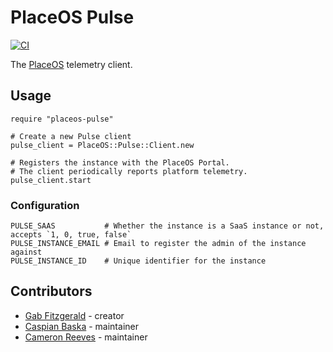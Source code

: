 # PlaceOS Pulse

[![CI](https://github.com/PlaceOS/pulse/actions/workflows/crystal.yml/badge.svg)](https://github.com/PlaceOS/pulse/actions/workflows/crystal.yml)

The [PlaceOS](https://placeoos.com) telemetry client.

## Usage

```crystal
require "placeos-pulse"

# Create a new Pulse client
pulse_client = PlaceOS::Pulse::Client.new

# Registers the instance with the PlaceOS Portal.
# The client periodically reports platform telemetry.
pulse_client.start
```

### Configuration

```
PULSE_SAAS           # Whether the instance is a SaaS instance or not, accepts `1, 0, true, false`
PULSE_INSTANCE_EMAIL # Email to register the admin of the instance against
PULSE_INSTANCE_ID    # Unique identifier for the instance
```

## Contributors

- [Gab Fitzgerald](https://github.com/GabFitzgerald) - creator
- [Caspian Baska](https://github.com/caspiano) - maintainer
- [Cameron Reeves](https://github.com/camreeves) - maintainer
